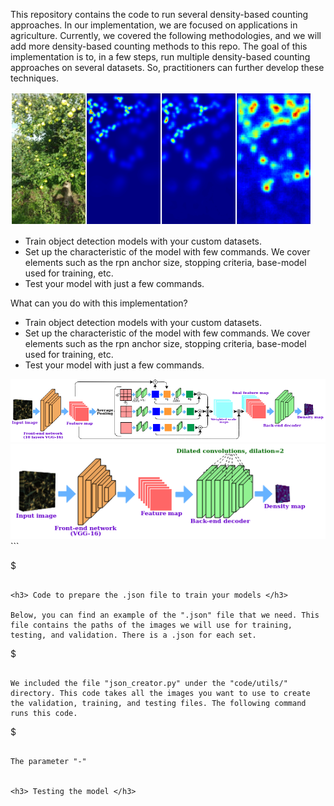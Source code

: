 This repository contains the code to run several density-based counting approaches. In our implementation, we are focused on applications in agriculture. Currently, we covered the following methodologies, and we will add more density-based counting methods to this repo. The goal of this implementation is to, in a few steps, run multiple density-based counting approaches on several datasets. So, practitioners can further develop these techniques.

<p class="aligncenter">
<img src="https://github.com/adrianxsalazar/density_based_methods_counting/blob/master/readme_images/output.png" alt="detection sample">
</p>

<ul>
 <li>Train object detection models with your custom datasets.</li>
 <li>Set up the characteristic of the model with few commands. We cover elements such as the rpn anchor size, stopping criteria, base-model used for training, etc.</li>
 <li>Test your model with just a few commands.</li>
</ul>

What can you do with this implementation?
<ul>
 <li>Train object detection models with your custom datasets.</li>
 <li>Set up the characteristic of the model with few commands. We cover elements such as the rpn anchor size, stopping criteria, base-model used for training, etc.</li>
 <li>Test your model with just a few commands.</li>
</ul>


<img src="https://github.com/adrianxsalazar/density_based_methods_counting/blob/master/readme_images/can.png"/>

<img src="https://github.com/adrianxsalazar/density_based_methods_counting/blob/master/readme_images/crsnet.png" />
```

$

```

<h3> Code to prepare the .json file to train your models </h3>

Below, you can find an example of the ".json" file that we need. This file contains the paths of the images we will use for training, testing, and validation. There is a .json for each set.

```

$

```

We included the file "json_creator.py" under the "code/utils/" directory. This code takes all the images you want to use to create the validation, training, and testing files. The following command runs this code.

```

$

```

The parameter "-"  


<h3> Testing the model </h3>
